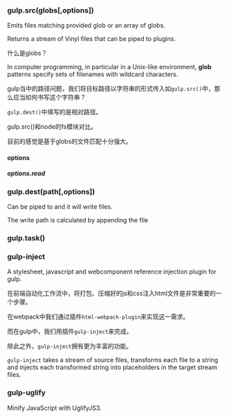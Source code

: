 ### gulp.src(globs[,options])

Emits files matching provided glob or an array of globs.

Returns a stream of Vinyl files that can be piped to plugins.

什么是globs？

In computer programming, in particular in a Unix-like environment, **glob** patterns specify sets of filenames with wildcard characters.

gulp当中的路径问题，我们将目标路径以字符串的形式传入如`gulp.src()`中，那么应当如何书写这个字符串？

`gulp.dest()`中填写的是相对路径。

gulp.src()和node的fs模块对比。

目前的感觉是基于globs的文件匹配十分强大。

#### options

##### options.read

### gulp.dest(path[,options])

Can be piped to and it will write files.

The write path is calculated by appending the file 

### gulp.task()


### gulp-inject

A stylesheet, javascript and webcomponent reference injection plugin for gulp.

在前端自动化工作流中，将打包、压缩好的js和css注入html文件是非常重要的一个步骤。

在webpack中我们通过插件`html-webpack-plugin`来实现这一需求。

而在gulp中，我们用插件`gulp-inject`来完成。

除此之外，`gulp-inject`拥有更为丰富的功能。

`gulp-inject` takes a stream of source files, transforms each file to a string and injects each transformed string into placeholders in the target stream files.

### gulp-uglify

Minify JavaScript with UglifyJS3. 

